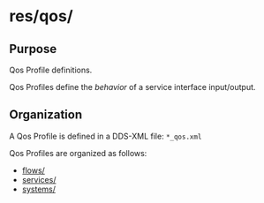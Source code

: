 # res/qos/

## Purpose

Qos Profile definitions.

Qos Profiles define the *behavior* of a service interface input/output.


## Organization

A Qos Profile is defined in a DDS-XML file: `*_qos.xml`

Qos Profiles are organized as follows:

- [flows/](flows/README.md)
- [services/](services/README.md)
- [systems/](systems/README.md)
